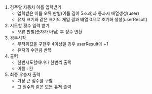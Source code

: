 1. 경주할 자동차 이름 입력받기
   * 입력받은 이름 오류 판별(이름 길이 5초과)과 통과시 배열생성(user)
   * 유저 크기와 같은 크기의 게임 결과 배열 0으로 초기화 생성(userResult)
2. 시도할 횟수 입력 받기
   * 오류 판별(숫자가 아님) 후 정수 변환
3. 경주시작
   * 무작위값을 구한후 4이상일 경우 userResult에 +1
   * 유저의 수만큼 반복
4. 출력
   * 한번시도할때마다 한번씩 출력
   * 이름 : 칸
5. 최종 우승자 출력
   * 가장 큰 점수를 구함
   * 그 점수와 같은 모든 유저 출력